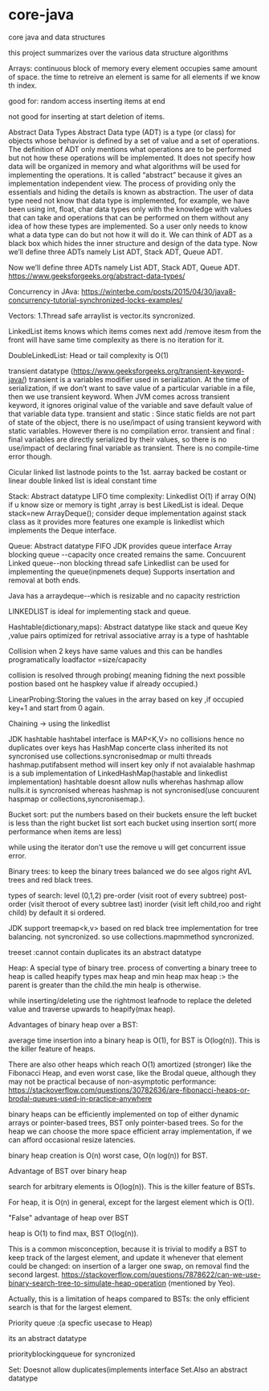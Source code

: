 # core-java
core java and data structures

this project summarizes  over the various data structure algorithms


Arrays:
continuous block of memory
every element occupies same amount of space.
the time to retreive an element is same for all elements if we know th index.

good for:
random access
inserting items at end

not good for
inserting at start
deletion of items.




Abstract Data Types
Abstract Data type (ADT) is a type (or class) for objects whose behavior is defined by a set of value and a set of operations.
The definition of ADT only mentions what operations are to be performed but not how these operations will be implemented. It does not specify how data will be organized in memory and what algorithms will be used for implementing the operations. It is called “abstract” because it gives an implementation independent view. The process of providing only the essentials and hiding the details is known as abstraction.
The user of data type need not know that data type is implemented, for example, we have been using int, float, char data types only with the knowledge with values that can take and operations that can be performed on them without any idea of how these types are implemented. So a user only needs to know what a data type can do but not how it will do it. We can think of ADT as a black box which hides the inner structure and design of the data type. Now we’ll define three ADTs namely List ADT, Stack ADT, Queue ADT.

Now we’ll define three ADTs namely List ADT, Stack ADT, Queue ADT.
https://www.geeksforgeeks.org/abstract-data-types/

Concurrency in JAva:
https://winterbe.com/posts/2015/04/30/java8-concurrency-tutorial-synchronized-locks-examples/


Vectors:
1.Thread safe arraylist  is vector.its syncronized.

LinkedList
items knows which items comes next
add /remove itesm from the front will have same time complexity as there is no iteration for it.


DoubleLinkedList:
Head or tail
complexity is O(1)

transient datatype (https://www.geeksforgeeks.org/transient-keyword-java/)
transient is a variables modifier used in serialization.
At the time of serialization, if we don’t want to save value of a particular variable in a file, then we use transient keyword. When JVM comes across
transient keyword, it ignores original value of the variable and save default value of that variable data type.
transient and static : Since static fields are not part of state of the object, there is no use/impact of using transient keyword with static variables. However there is no compilation error.
transient and final : final variables are directly serialized by their values, so there is no use/impact of declaring final variable as transient.
There is no compile-time error though.

Cicular linked list
lastnode points to the 1st.
aarray backed  be costant or linear
double linked list is ideal constant time


Stack:
Abstract datatype
LIFO
time complexity: Linkedlist O(1) if array O(N)
if u know size or memory is tight ,array is best
LikedList is ideal.
Deque<Integer> stack=new ArrayDeque<Integer>(); consider deque implementation against stack class as it provides more features
one example is linkedlist which implements the Deque interface.


Queue:
Abstract datatype
FIFO
JDK provides queue interface
Array blocking queue --capacity once created remains the same.
Concuurent Linked queue--non blocking thread safe
Linkedlist can be used for implementing the queue(inpmenets deque)
Supports insertation and removal at both ends.

Java has a arraydeque--which is resizable and no capacity restriction

LINKEDLIST  is ideal for implementing stack and queue.


Hashtable(dictionary,maps):
Abstract datatype like stack and queue
Key ,value pairs
optimized for retrival
associative array is a type of hashtable

Collision when 2 keys have same values and this can be handles programatically
loadfactor  =size/capacity


collision is resolved through probing( meaning fidning the next possible postion based ont he haspkey value if already occupied.)

LinearProbing:Storing the values in the array based on key ,if occupied key+1 and start from 0 again.

Chaining -> using the linkedlist

JDK hashtable
 hashtabel interface is MAP<K,V>  no collisions hence no duplicates over keys
  has HashMap concerte class  inherited
  its not syncronised   use collections.syncronisedmap or multi threads
  hashmap.putifabsent method will insert key only if not avaialable
  hashmap is a sub implementation of LinkedHashMap(hastable and linkedlist implementation)
  hashtable doesnt allow nulls wherehas hashmap allow nulls.it is syncronised whereas hashmap is not syncronised(use concuurent haspmap or collections,syncronisemap.).

Bucket sort:
put the numbers based on their buckets
ensure the left bucket is less than the right bucket list
sort each bucket using insertion sort( more performance when items are less)

while using the iterator don't use the remove u will get concurrent issue error.

Binary trees:
to keep the binary trees balanced we do see algos right AVL trees and red black trees.

types of search:
level (0,1,2)
pre-order (visit root of every subtree)
post-order (visit theroot of every subtree last)
inorder (visit left child,roo and right child) by default it si ordered.

JDK support
treemap<k,v> based on red black tree implementation for tree balancing.
not syncronized. so use collections.mapmmethod syncronized.


treeset :cannot contain duplicates its an abstract datatype


Heap:
A special type of binary tree.
process of converting a binary treee to heap is called heapify
types max heap and min heap
max heap :>  the parent is greater than the child.the min healp is otherwise.

while inserting/deleting use the rightmost leafnode to replace the deleted value and traverse upwards to heapify(max heap).



Advantages of binary heap over a BST:

average time insertion into a binary heap is O(1), for BST is O(log(n)). This is the killer feature of heaps.

There are also other heaps which reach O(1) amortized (stronger) like the Fibonacci Heap, and even worst case, like the Brodal queue, although they may not be practical because of non-asymptotic performance: https://stackoverflow.com/questions/30782636/are-fibonacci-heaps-or-brodal-queues-used-in-practice-anywhere

binary heaps can be efficiently implemented on top of either dynamic arrays or pointer-based trees, BST only pointer-based trees. So for the heap we can choose the more space efficient array implementation, if we can afford occasional resize latencies.

binary heap creation is O(n) worst case, O(n log(n)) for BST.

Advantage of BST over binary heap

search for arbitrary elements is O(log(n)). This is the killer feature of BSTs.

For heap, it is O(n) in general, except for the largest element which is O(1).

"False" advantage of heap over BST

heap is O(1) to find max, BST O(log(n)).

This is a common misconception, because it is trivial to modify a BST to keep track of the largest element, and update it whenever that element could be changed: on insertion of a larger one swap, on removal find the second largest. https://stackoverflow.com/questions/7878622/can-we-use-binary-search-tree-to-simulate-heap-operation (mentioned by Yeo).

Actually, this is a limitation of heaps compared to BSTs: the only efficient search is that for the largest element.


Priority queue :(a specfic usecase to Heap)

its an abstract datatype

priorityblockingqueue for syncronized


Set:
Doesnot allow duplicates(implements interface Set.Also an abstract datatype






